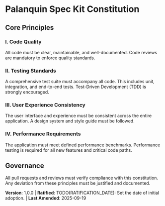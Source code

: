 <!--
Sync Impact Report:
- Version change: none → 1.0.0
- List of modified principles:
  - [PRINCIPLE_1_NAME] → I. Code Quality
  - [PRINCIPLE_2_NAME] → II. Testing Standards
  - [PRINCIPLE_3_NAME] → III. User Experience Consistency
  - [PRINCIPLE_4_NAME] → IV. Performance Requirements
- Added sections: None
- Removed sections:
    - [PRINCIPLE_5_NAME]
    - [SECTION_2_NAME]
    - [SECTION_3_NAME]
- Templates requiring updates:
  - ✅ updated: .specify/templates/plan-template.md
- Follow-up TODOs:
  - TODO(RATIFICATION_DATE): Set the date of initial adoption.
-->
# Palanquin Spec Kit Constitution

## Core Principles

### I. Code Quality
All code must be clear, maintainable, and well-documented. Code reviews are mandatory to enforce quality standards.

### II. Testing Standards
A comprehensive test suite must accompany all code. This includes unit, integration, and end-to-end tests. Test-Driven Development (TDD) is strongly encouraged.

### III. User Experience Consistency
The user interface and experience must be consistent across the entire application. A design system and style guide must be followed.

### IV. Performance Requirements
The application must meet defined performance benchmarks. Performance testing is required for all new features and critical code paths.

## Governance
All pull requests and reviews must verify compliance with this constitution. Any deviation from these principles must be justified and documented.

**Version**: 1.0.0 | **Ratified**: TODO(RATIFICATION_DATE): Set the date of initial adoption. | **Last Amended**: 2025-09-19
